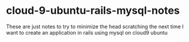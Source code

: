 # cloud-9-ubuntu-rails-mysql-notes
These are just notes to try to minimize the head scratching the next time I want to create an application in rails using mysql on cloud9 ubuntu
